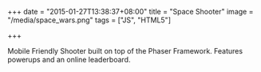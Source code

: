 +++
date = "2015-01-27T13:38:37+08:00"
title = "Space Shooter"
image = "/media/space_wars.png"
tags = ["JS", "HTML5"]

+++

Mobile Friendly Shooter built on top of the Phaser Framework. Features powerups and an online leaderboard.